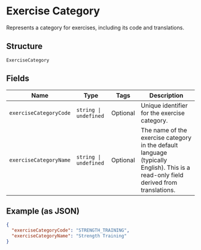 
# Exercise Category

Represents a category for exercises, including its code and translations.

## Structure

`ExerciseCategory`

## Fields

| Name | Type | Tags | Description |
|  --- | --- | --- | --- |
| `exerciseCategoryCode` | `string \| undefined` | Optional | Unique identifier for the exercise category. |
| `exerciseCategoryName` | `string \| undefined` | Optional | The name of the exercise category in the default language (typically English). This is a read-only field derived from translations. |

## Example (as JSON)

```json
{
  "exerciseCategoryCode": "STRENGTH_TRAINING",
  "exerciseCategoryName": "Strength Training"
}
```

